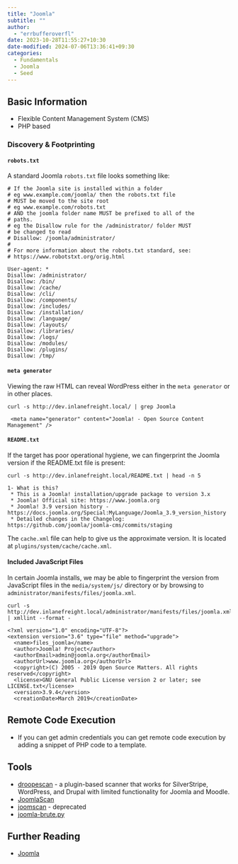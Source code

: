 ```yaml
---
title: "Joomla"
subtitle: ""
author:
  - "errbufferoverfl"
date: 2023-10-28T11:55:27+10:30
date-modified: 2024-07-06T13:36:41+09:30
categories:
  - Fundamentals
  - Joomla
  - Seed
---
```


## Basic Information

- Flexible Content Management System (CMS)
- PHP based

### Discovery & Footprinting

#### `robots.txt`

A standard Joomla `robots.txt` file looks something like:

```shell-session
# If the Joomla site is installed within a folder
# eg www.example.com/joomla/ then the robots.txt file
# MUST be moved to the site root
# eg www.example.com/robots.txt
# AND the joomla folder name MUST be prefixed to all of the
# paths.
# eg the Disallow rule for the /administrator/ folder MUST
# be changed to read
# Disallow: /joomla/administrator/
#
# For more information about the robots.txt standard, see:
# https://www.robotstxt.org/orig.html

User-agent: *
Disallow: /administrator/
Disallow: /bin/
Disallow: /cache/
Disallow: /cli/
Disallow: /components/
Disallow: /includes/
Disallow: /installation/
Disallow: /language/
Disallow: /layouts/
Disallow: /libraries/
Disallow: /logs/
Disallow: /modules/
Disallow: /plugins/
Disallow: /tmp/
```

#### `meta generator`

Viewing the raw HTML can reveal WordPress either in the `meta generator` or in other places.

```shell-session
curl -s http://dev.inlanefreight.local/ | grep Joomla

 <meta name="generator" content="Joomla! - Open Source Content Management" />
```

#### `README.txt`

If the target has poor operational hygiene, we can fingerprint the Joomla version if the README.txt file is present:

```shell-session
curl -s http://dev.inlanefreight.local/README.txt | head -n 5

1- What is this?
 * This is a Joomla! installation/upgrade package to version 3.x
 * Joomla! Official site: https://www.joomla.org
 * Joomla! 3.9 version history - https://docs.joomla.org/Special:MyLanguage/Joomla_3.9_version_history
 * Detailed changes in the Changelog: https://github.com/joomla/joomla-cms/commits/staging
```

The `cache.xml` file can help to give us the approximate version. It is located at `plugins/system/cache/cache.xml`.

#### Included JavaScript Files

In certain Joomla installs, we may be able to fingerprint the version from JavaScript files in the `media/system/js/` directory or by browsing to `administrator/manifests/files/joomla.xml`.

```shell-session
curl -s http://dev.inlanefreight.local/administrator/manifests/files/joomla.xml | xmllint --format -

<?xml version="1.0" encoding="UTF-8"?>
<extension version="3.6" type="file" method="upgrade">
  <name>files_joomla</name>
  <author>Joomla! Project</author>
  <authorEmail>admin@joomla.org</authorEmail>
  <authorUrl>www.joomla.org</authorUrl>
  <copyright>(C) 2005 - 2019 Open Source Matters. All rights reserved</copyright>
  <license>GNU General Public License version 2 or later; see LICENSE.txt</license>
  <version>3.9.4</version>
  <creationDate>March 2019</creationDate>
```

## Remote Code Execution

- If you can get admin credentials you can get remote code execution by adding a snippet of PHP code to a template.

## Tools

- [droopescan](https://github.com/droope/droopescan) - a plugin-based scanner that works for SilverStripe, WordPress, and Drupal with limited functionality for Joomla and Moodle.
- [JoomlaScan](https://github.com/drego85/JoomlaScan)
- [joomscan](https://github.com/OWASP/joomscan) - deprecated
- [joomla-brute.py](https://github.com/ajnik/joomla-bruteforce)

## Further Reading

- [Joomla](https://book.hacktricks.xyz/network-services-pentesting/pentesting-web/joomla)
